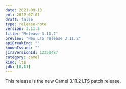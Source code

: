 ```yaml
---
date: 2021-09-13
eol: 2022-07-01
draft: false
type: release-note
version: 3.11.2
title: "Release 3.11.2"
preview: "New LTS release 3.11.2"
apiBreaking: ""
knownIssues: ""
jiraVersionId: 12350487
category: camel
kind: lts
jdk: [8,11]
---
```


This release is the new Camel 3.11.2 LTS patch release.
